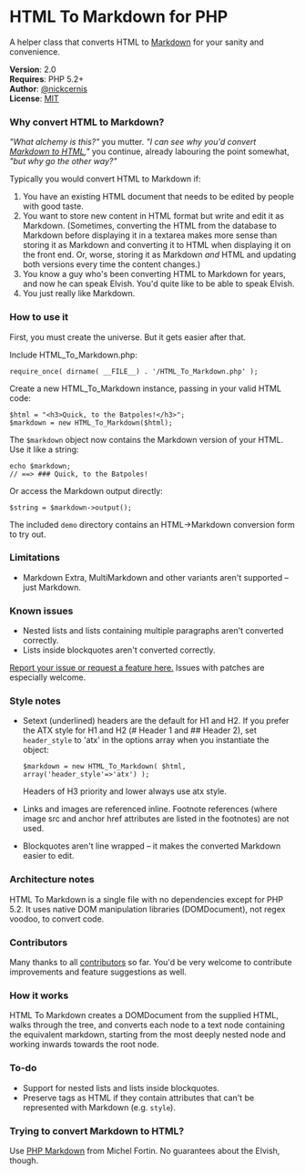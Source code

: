 HTML To Markdown for PHP
========================

A helper class that converts HTML to [Markdown](http://daringfireball.net/projects/markdown/) for your sanity and convenience.

**Version**: 2.0  
**Requires**: PHP 5.2+  
**Author**: [@nickcernis](http://twitter.com/nickcernis)   
**License**: [MIT](http://www.opensource.org/licenses/mit-license.php)  

### Why convert HTML to Markdown?
*"What alchemy is this?"* you mutter. *"I can see why you'd convert [Markdown to HTML](http://michelf.com/projects/php-markdown/),"* you continue, already labouring the point somewhat, *"but why go the other way?"*

Typically you would convert HTML to Markdown if:

1. You have an existing HTML document that needs to be edited by people with good taste.
2. You want to store new content in HTML format but write and edit it as Markdown. (Sometimes, converting the HTML from the database to Markdown before displaying it in a textarea makes more sense than storing it as Markdown and converting it to HTML when displaying it on the front end. Or, worse, storing it as Markdown *and* HTML and updating both versions every time the content changes.)
3. You know a guy who's been converting HTML to Markdown for years, and now he can speak Elvish. You'd quite like to be able to speak Elvish.
4. You just really like Markdown.

### How to use it
First, you must create the universe. But it gets easier after that.

Include HTML_To_Markdown.php:

    require_once( dirname( __FILE__) . '/HTML_To_Markdown.php' );

Create a new HTML_To_Markdown instance, passing in your valid HTML code:

    $html = "<h3>Quick, to the Batpoles!</h3>";
    $markdown = new HTML_To_Markdown($html);

The `$markdown` object now contains the Markdown version of your HTML. Use it like a string:

    echo $markdown;
    // ==> ### Quick, to the Batpoles!

Or access the Markdown output directly:

    $string = $markdown->output();

The included `demo` directory contains an HTML->Markdown conversion form to try out.

### Limitations

- Markdown Extra, MultiMarkdown and other variants aren't supported – just Markdown.

### Known issues

- Nested lists and lists containing multiple paragraphs aren't converted correctly.
- Lists inside blockquotes aren't converted correctly.

[Report your issue or request a feature here.](https://github.com/nickcernis/html2markdown/issues/new) Issues with patches are especially welcome.

### Style notes

- Setext (underlined) headers are the default for H1 and H2. If you prefer the ATX style for H1 and H2 (# Header 1 and ## Header 2), set `header_style` to 'atx' in the options array when you instantiate the object:

    `$markdown = new HTML_To_Markdown( $html, array('header_style'=>'atx') );`

     Headers of H3 priority and lower always use atx style.

- Links and images are referenced inline. Footnote references (where image src and anchor href attributes are listed in the footnotes) are not used. 
- Blockquotes aren't line wrapped – it makes the converted Markdown easier to edit.

### Architecture notes
HTML To Markdown is a single file with no dependencies except for PHP 5.2. It uses native DOM manipulation libraries (DOMDocument), not regex voodoo, to convert code.

### Contributors

Many thanks to all [contributors](https://github.com/nickcernis/html2markdown/graphs/contributors) so far. You'd be very welcome to contribute improvements and feature suggestions as well.

### How it works
HTML To Markdown creates a DOMDocument from the supplied HTML, walks through the tree, and converts each node to a text node containing the equivalent markdown, starting from the most deeply nested node and working inwards towards the root node.

### To-do
- Support for nested lists and lists inside blockquotes.
- Preserve tags as HTML if they contain attributes that can't be represented with Markdown (e.g. `style`).

### Trying to convert Markdown to HTML?

Use [PHP Markdown](http://michelf.com/projects/php-markdown/) from Michel Fortin. No guarantees about the Elvish, though.


